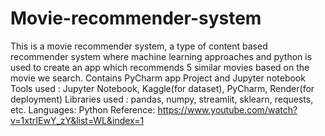 # Movie-recommender-system
This is a movie recommender system, a type of content based recommender system where machine learning approaches and python is used to create an app which recommends 5 similar movies based on the movie we search.
Contains PyCharm app Project and Jupyter notebook
Tools used : Jupyter Notebook, Kaggle(for dataset), PyCharm, Render(for deployment)
Libraries used : pandas, numpy, streamlit, sklearn, requests, etc.
Languages: Python
Reference: https://www.youtube.com/watch?v=1xtrIEwY_zY&list=WL&index=1
